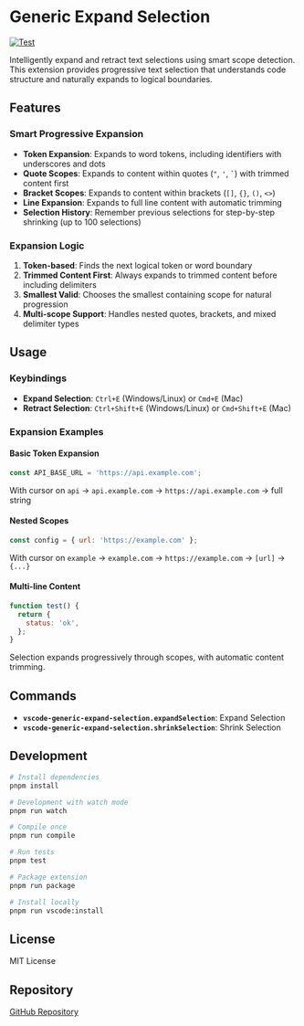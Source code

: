 # Generic Expand Selection

[![Test](https://github.com/danztran/vscode-generic-expand-selection/actions/workflows/test.yml/badge.svg)](https://github.com/danztran/vscode-generic-expand-selection/actions/workflows/test.yml)

Intelligently expand and retract text selections using smart scope detection. This extension provides progressive text selection that understands code structure and naturally expands to logical boundaries.

## Features

### Smart Progressive Expansion

- **Token Expansion**: Expands to word tokens, including identifiers with underscores and dots
- **Quote Scopes**: Expands to content within quotes (`"`, `'`, `` ` ``) with trimmed content first
- **Bracket Scopes**: Expands to content within brackets (`[]`, `{}`, `()`, `<>`)
- **Line Expansion**: Expands to full line content with automatic trimming
- **Selection History**: Remember previous selections for step-by-step shrinking (up to 100 selections)

### Expansion Logic

1. **Token-based**: Finds the next logical token or word boundary
2. **Trimmed Content First**: Always expands to trimmed content before including delimiters
3. **Smallest Valid**: Chooses the smallest containing scope for natural progression
4. **Multi-scope Support**: Handles nested quotes, brackets, and mixed delimiter types

## Usage

### Keybindings

- **Expand Selection**: `Ctrl+E` (Windows/Linux) or `Cmd+E` (Mac)
- **Retract Selection**: `Ctrl+Shift+E` (Windows/Linux) or `Cmd+Shift+E` (Mac)

### Expansion Examples

#### Basic Token Expansion

```javascript
const API_BASE_URL = 'https://api.example.com';
```

With cursor on `api` → `api.example.com` → `https://api.example.com` → full string

#### Nested Scopes

```javascript
const config = { url: 'https://example.com' };
```

With cursor on `example` → `example.com` → `https://example.com` → `[url]` → `{...}`

#### Multi-line Content

```javascript
function test() {
  return {
    status: 'ok',
  };
}
```

Selection expands progressively through scopes, with automatic content trimming.

## Commands

- **`vscode-generic-expand-selection.expandSelection`**: Expand Selection
- **`vscode-generic-expand-selection.shrinkSelection`**: Shrink Selection

## Development

```bash
# Install dependencies
pnpm install

# Development with watch mode
pnpm run watch

# Compile once
pnpm run compile

# Run tests
pnpm test

# Package extension
pnpm run package

# Install locally
pnpm run vscode:install
```

## License

MIT License

## Repository

[GitHub Repository](https://github.com/danztran/vscode-generic-expand-selection)
